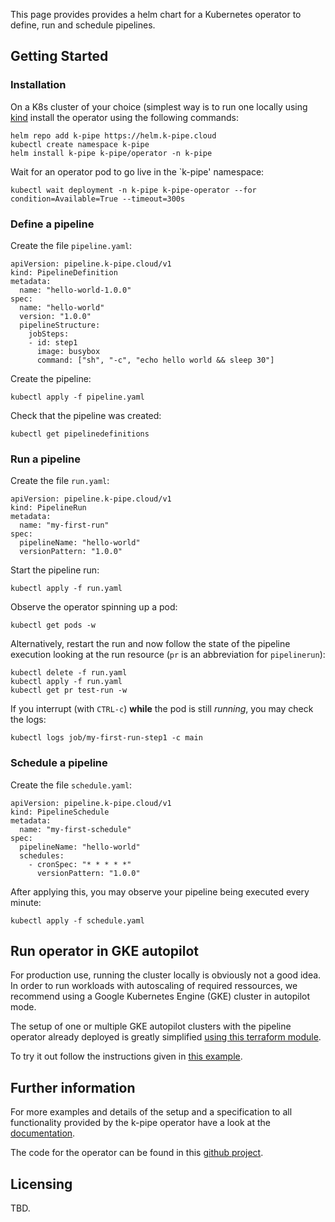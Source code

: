 
This page provides provides a helm chart for a Kubernetes operator to define, run and schedule pipelines. 

## Getting Started 

### Installation 

On a K8s cluster of your choice (simplest way is to run one locally using [kind](https://kind.sigs.k8s.io/docs/user/quick-start/) install the operator using the following commands:

```
helm repo add k-pipe https://helm.k-pipe.cloud
kubectl create namespace k-pipe
helm install k-pipe k-pipe/operator -n k-pipe
```

Wait for an operator pod to go live in the `k-pipe' namespace:
```
kubectl wait deployment -n k-pipe k-pipe-operator --for condition=Available=True --timeout=300s
```

### Define a pipeline

Create the file `pipeline.yaml`:

```
apiVersion: pipeline.k-pipe.cloud/v1
kind: PipelineDefinition
metadata:
  name: "hello-world-1.0.0"
spec:
  name: "hello-world"
  version: "1.0.0"
  pipelineStructure:
    jobSteps:
    - id: step1
      image: busybox
      command: ["sh", "-c", "echo hello world && sleep 30"]
```

Create the pipeline:

```
kubectl apply -f pipeline.yaml
```

Check that the pipeline was created:

```
kubectl get pipelinedefinitions
```

### Run a pipeline

Create the file `run.yaml`:

```
apiVersion: pipeline.k-pipe.cloud/v1
kind: PipelineRun
metadata:
  name: "my-first-run"
spec:
  pipelineName: "hello-world"
  versionPattern: "1.0.0"
```

Start the pipeline run:

```
kubectl apply -f run.yaml
```

Observe the operator spinning up a pod:

```
kubectl get pods -w
```

Alternatively, restart the run and now follow the state of the pipeline execution looking at the run resource (`pr` is an
abbreviation for `pipelinerun`):

```
kubectl delete -f run.yaml
kubectl apply -f run.yaml
kubectl get pr test-run -w
```

If you interrupt (with `CTRL-c`) **while** the pod is still *running*, you may check the logs:

```
kubectl logs job/my-first-run-step1 -c main
```

### Schedule a pipeline

Create the file `schedule.yaml`:

```
apiVersion: pipeline.k-pipe.cloud/v1
kind: PipelineSchedule
metadata:
  name: "my-first-schedule"
spec:
  pipelineName: "hello-world"
  schedules:
    - cronSpec: "* * * * *"
      versionPattern: "1.0.0"
```

After applying this, you may observe your pipeline being executed every minute:

```
kubectl apply -f schedule.yaml
```

## Run operator in GKE autopilot

For production use, running the cluster locally is obviously not a good idea. 
In order to run workloads with autoscaling of required ressources, we recommend 
using a Google Kubernetes Engine (GKE) cluster in autopilot mode.

The setup of one or multiple GKE autopilot clusters with the pipeline operator 
already deployed is greatly simplified [using this terraform module](https://github.com/k-pipe/terraform-module-gke-autopilot).

To try it out follow the instructions given in [this example](https://github.com/k-pipe/terraform-module-gke-autopilot/blob/main/example/README.md).

## Further information

For more examples and details of the setup and a specification to all functionality provided by the k-pipe operator have a look at the [documentation](https://helm.k-pipe.cloud/doc).

The code for the operator can be found in this [github project](https://github.com/k-pipe/pipeline-operator).

## Licensing

TBD.


